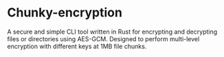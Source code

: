 # Chunky-encryption
A secure and simple CLI tool written in Rust for encrypting and decrypting files or directories using AES-GCM. Designed to perform multi-level encryption with different keys at 1MB file chunks.
